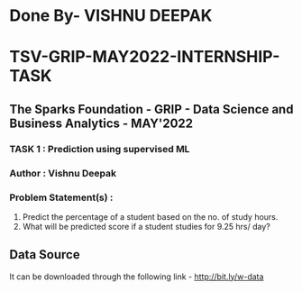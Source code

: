 # Done By- VISHNU DEEPAK
# TSV-GRIP-MAY2022-INTERNSHIP-TASK
## The Sparks Foundation - GRIP - Data Science and Business Analytics - MAY'2022
### TASK 1 : Prediction using supervised ML
### Author : Vishnu Deepak
### Problem Statement(s) :
 1) Predict the percentage of a student based on the no. of study hours.
 2) What will be predicted score if a student studies for 9.25 hrs/ day?
## Data Source
 It can be downloaded through the following link - http://bit.ly/w-data
